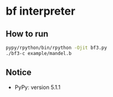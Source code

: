 # bf interpreter

## How to run

``` bash
pypy/rpython/bin/rpython -Ojit bf3.py
./bf3-c example/mandel.b
```

## Notice

- PyPy: version 5.1.1
